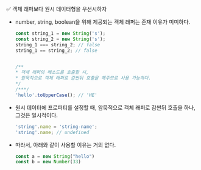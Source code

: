 ✅ 객체 래퍼보다 원시 데이터형을 우선시하자
* number, string, boolean을 위해 제공되는 객체 래퍼는 존재 이유가 미미하다.
  ```javascript
  const string_1 = new String('s');
  const string_2 = new String('s');
  string_1 === string_2; // false
  string_1 == string_2; // false


  /**
  * 객체 래퍼의 메소드를 호출할 시, 
  * 암묵적으로 객체 래퍼로 감싼뒤 호출을 해주므로 사용 가능하다.
  */
  /***/
  'hello'.toUpperCase(); // 'HE'
  ```
* 원시 데이터에 프로퍼티를 설정할 때, 암묵적으로 객체 래퍼로 감싼뒤 호출을 하나, 그것은 일시적이다.
  ```javascript
  'string'.name = 'string-name';
  'string'.name; // undefined
  ```

* 따라서, 아래와 같이 사용할 이유는 거의 없다.
  ```javascript
  const a = new String("hello")
  const b = new Number(33)
  ```